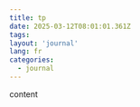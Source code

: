 ```yaml
---
title: tp
date: 2025-03-12T08:01:01.361Z
tags:
layout: 'journal'
lang: fr
categories: 
  - journal
---
```

content 
